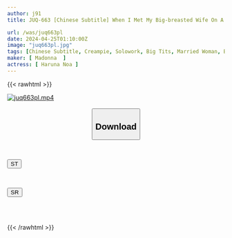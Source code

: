 ```yaml
---
author: j91
title: JUQ-663 [Chinese Subtitle] When I Met My Big-breasted Wife On A Matching App Under The Conditions Of ``with A Mask'' And ``2 Hours Only,'' She Turned Out To Be My Wife's Younger Sister...I Lost Myself And Indulged In A Short-time Creampie With ``no Rubber'' Noa Hazuki

url: /was/juq663pl
date: 2024-04-25T01:10:00Z
image: "juq663pl.jpg"
tags: [Chinese Subtitle, Creampie, Solowork, Big Tits, Married Woman, Breasts, Mature Woman	]
maker: [ Madonna  ]
actress: [ Haruna Noa ]
---
```



{{< rawhtml >}}

<div class="video" data-videoid="RD4kjmDmQLCdvjO">
    <a href="javascript:;">
        <img src="/was/juq663pl/juq663pl.jpg" width="WIDTH" height="HEIGHT" alt="juq663pl.mp4" loading="lazy">
    </a>
</div>

<script type="text/javascript" src="https://j91.asia/asset/on-demand-st.js"></script>

<br>
  <link rel="stylesheet" href="https://j91.asia/asset/bs5.css">
  
  <center>
  <button class="btn btn-primary" type="button" data-bs-toggle="collapse" data-bs-target=".multi-collapse" aria-expanded="false" aria-controls="multiCollapseExample1 multiCollapseExample2"><h2>Download</h2></button></center>
</p>
<div class="row">
  <div class="col">
    <div class="collapse multi-collapse" id="multiCollapseExample1">
      <div class="card card-body">
	      	      <br>
<div class="buttons">  
<p><a href="https://streamtape.to/v/RD4kjmDmQLCdvjO" target="_blank"><button class="btn-hover color-3"><i class="fa fa-download"></i> ST</button></a></p></div>
    </div>
  </div>
</div>
  <div class="col">
    <div class="collapse multi-collapse" id="multiCollapseExample2">
      <div class="card card-body">
	      <br>
<div class="buttons">
<p><a href="https://rubystm.com/3j7lcyxp40rf" target="_blank"><button class="btn-hover color-9"><i class="fa fa-download"></i> SR</button></a></p></div>
<br><br>
      </div>
    </div>
  </div>
</div>

{{< /rawhtml >}}